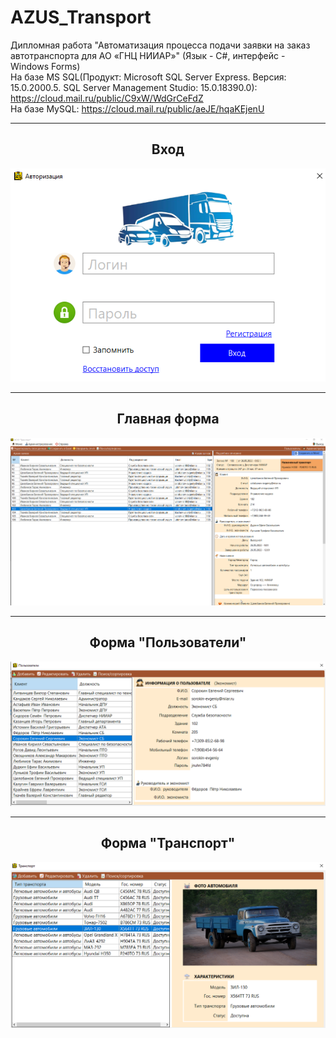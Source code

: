 # AZUS_Transport
Дипломная работа "Автоматизация процесса подачи заявки на заказ автотранспорта для AO «ГНЦ НИИАР»" (Язык - С#, интерфейс - Windows Forms)  
На базе MS SQL(Продукт: Microsoft SQL Server Express. Версия: 15.0.2000.5. SQL Server Management Studio: 15.0.18390.0): https://cloud.mail.ru/public/C9xW/WdGrCeFdZ  
На базе MySQL: https://cloud.mail.ru/public/aeJE/hqaKEjenU
<hr/>
<h2 align="center">Вход</h2>
<p align="center">
  <a href="https://github.com/kontr24/AZUS_Transport"><img src="https://github.com/kontr24/AZUS_Transport/blob/1f84d6df804ca986aebed12fe91bdbf335c6bdaa/ScreenshotsApplication/Exit.png"></img></a>
</p>
<hr/>
<h2 align="center">Главная форма</h2>
<p align="center">
  <a href="https://github.com/kontr24/AZUS_Transport"><img src="https://github.com/kontr24/AZUS_Transport/blob/6f83e66f6e08db8dab72aa3d2280940b34f0ccea/ScreenshotsApplication/MainForm.png"></img></a>
</p>
<hr/>
<h2 align="center">Форма "Пользователи"</h2>
<p align="center">
  <a href="https://github.com/kontr24/AZUS_Transport"><img src="https://github.com/kontr24/AZUS_Transport/blob/ec191c74f26d742f6cdf255dbc76584e8f905d29/ScreenshotsApplication/UsersForm.png"></img></a>
</p>
<hr/>
<h2 align="center">Форма "Транспорт"</h2>
<p align="center">
  <a href="https://github.com/kontr24/AZUS_Transport"><img src="https://github.com/kontr24/AZUS_Transport/blob/01586821c504e34d43bf6d26bf37d18198b56721/ScreenshotsApplication/CarsForm.png"></img></a>
</p>
